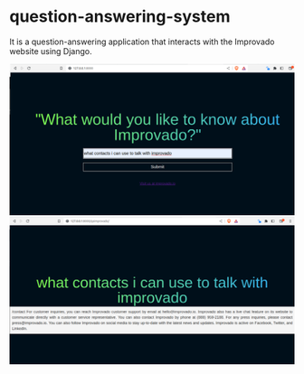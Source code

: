 # question-answering-system
It is a question-answering application that interacts with the Improvado website using Django.

![Alt Text](images/homePage.png)
![Alt Text](images/responsePage.png)

